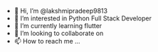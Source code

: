 - 👋 Hi, I’m @lakshmipradeep9813
- 👀 I’m interested in Python Full Stack Developer
- 🌱 I’m currently learning flutter
- 💞️ I’m looking to collaborate on 
- 📫 How to reach me ...

<!---
lakshmipradeep9813/lakshmipradeep9813 is a ✨ special ✨ repository because its `README.md` (this file) appears on your GitHub profile.
You can click the Preview link to take a look at your changes.
--->
